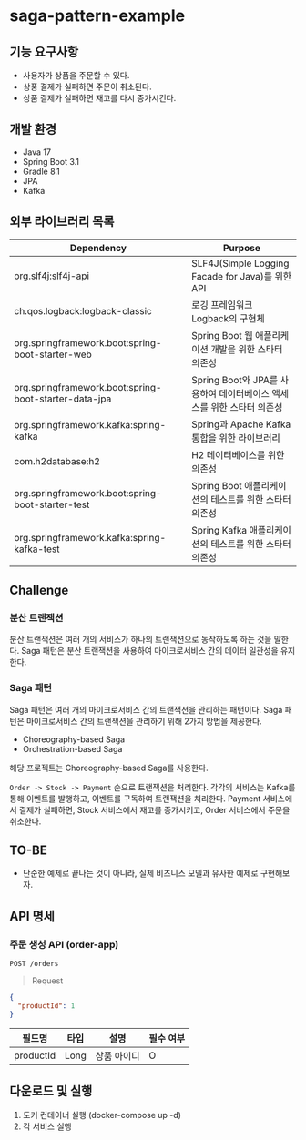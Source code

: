 # saga-pattern-example

## 기능 요구사항

- 사용자가 상품을 주문할 수 있다.
- 상풍 결제가 실패하면 주문이 취소된다.
- 상품 결제가 실패하면 재고를 다시 증가시킨다.

## 개발 환경

- Java 17
- Spring Boot 3.1
- Gradle 8.1
- JPA
- Kafka

## 외부 라이브러리 목록

| Dependency                                            | Purpose                                       |
|-------------------------------------------------------|-----------------------------------------------|
| org.slf4j:slf4j-api                                   | SLF4J(Simple Logging Facade for Java)를 위한 API |
| ch.qos.logback:logback-classic                        | 로깅 프레임워크 Logback의 구현체                         |
| org.springframework.boot:spring-boot-starter-web      | Spring Boot 웹 애플리케이션 개발을 위한 스타터 의존성           |
| org.springframework.boot:spring-boot-starter-data-jpa | Spring Boot와 JPA를 사용하여 데이터베이스 액세스를 위한 스타터 의존성 |
| org.springframework.kafka:spring-kafka                | Spring과 Apache Kafka 통합을 위한 라이브러리             |
| com.h2database:h2                                     | H2 데이터베이스를 위한 의존성                             |
| org.springframework.boot:spring-boot-starter-test     | Spring Boot 애플리케이션의 테스트를 위한 스타터 의존성           |
| org.springframework.kafka:spring-kafka-test           | Spring Kafka 애플리케이션의 테스트를 위한 스타터 의존성          |

## Challenge

### 분산 트랜잭션

분산 트랜잭션은 여러 개의 서비스가 하나의 트랜잭션으로 동작하도록 하는 것을 말한다. Saga 패턴은 분산 트랜잭션을 사용하여 마이크로서비스 간의 데이터 일관성을 유지한다.

### Saga 패턴

Saga 패턴은 여러 개의 마이크로서비스 간의 트랜잭션을 관리하는 패턴이다. Saga 패턴은 마이크로서비스 간의 트랜잭션을 관리하기 위해 2가지 방법을 제공한다.

- Choreography-based Saga
- Orchestration-based Saga

해당 프로젝트는 Choreography-based Saga를 사용한다.

`Order -> Stock -> Payment` 순으로 트랜잭션을 처리한다. 각각의 서비스는 Kafka를 통해 이벤트를 발행하고, 이벤트를 구독하여 트랜잭션을 처리한다.
Payment 서비스에서 결제가 실패하면, Stock 서비스에서 재고를 증가시키고, Order 서비스에서 주문을 취소한다.

## TO-BE

- 단순한 예제로 끝나는 것이 아니라, 실제 비즈니스 모델과 유사한 예제로 구현해보자.

## API 명세

### 주문 생성 API (order-app)
```
POST /orders
```

> Request

```json
{
  "productId": 1
}
```

| 필드명       | 타입   | 설명     | 필수 여부
|-----------|------|--------| --- |
| productId | Long | 상품 아이디 | O |

## 다운로드 및 실행

1. 도커 컨테이너 실행 (docker-compose up -d)
2. 각 서비스 실행